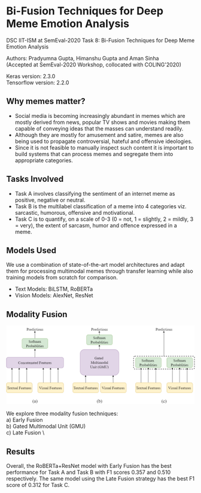 # Bi-Fusion Techniques for Deep Meme Emotion Analysis

DSC IIT-ISM at SemEval-2020 Task 8: Bi-Fusion Techniques for Deep Meme Emotion Analysis

Authors: Pradyumna Gupta, Himanshu Gupta and Aman Sinha  
(Accepted at SemEval-2020 Workshop, collocated with COLING'2020)

Keras version: 2.3.0  
Tensorflow version: 2.2.0

## Why memes matter?

* Social media is becoming increasingly abundant in memes which are mostly derived from news, popular TV shows and movies making them capable of conveying ideas that the masses can understand readily.
* Although they are mostly for amusement and satire, memes are also being used to propagate controversial, hateful and offensive ideologies.
* Since it is not feasible to manually inspect such content it is important to build systems that can process memes and segregate them into appropriate categories.

## Tasks Involved

* Task A involves classifying the sentiment of an internet meme as positive, negative or neutral.
* Task B is the multilabel classification of a meme into 4 categories viz. sarcastic, humorous, offensive
and motivational.
* Task C is to quantify, on a scale of 0-3 (0 = not, 1 = slightly, 2 = mildly, 3 = very), the extent of
sarcasm, humor and offence expressed in a meme.

## Models Used

We use a combination of state-of-the-art model architectures and adapt them for processing multimodal memes through transfer learning while also training models from scratch for comparison.
* Text Models: BiLSTM, RoBERTa
* Vision Models: AlexNet, ResNet

## Modality Fusion
![](/Fusion_Diagram.png)

We explore three modality fusion techniques:\
a) Early Fusion \
b) Gated Multimodal Unit (GMU) \
c) Late Fusion \

## Results

Overall, the RoBERTa+ResNet model with Early Fusion has the best performance for Task A and Task B with F1 scores 0.357 and 0.510 respectively. The same model using the Late Fusion strategy has the best F1 score of 0.312 for Task C.

